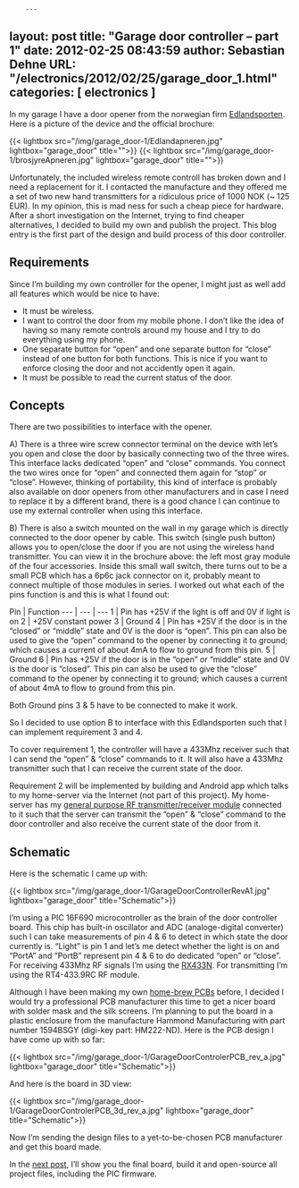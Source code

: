         ---
layout: post
title:  "Garage door controller – part 1"
date:   2012-02-25 08:43:59
author: Sebastian Dehne
URL: "/electronics/2012/02/25/garage_door_1.html"
categories: [ electronics ]
---

In my garage I have a door opener from the norwegian firm [Edlandsporten](http://edlandsporten.as/). Here is a picture of the device and the official brochure:

{{< lightbox src="/img/garage_door-1/Edlandapneren.jpg" lightbox="garage_door" title="">}}
{{< lightbox src="/img/garage_door-1/brosjyreApneren.jpg" lightbox="garage_door" title="">}}

Unfortunately, the included wireless remote controll has broken down and I need a replacement for it. I contacted the manufacture
and they offered me a set of two new hand transmitters for a ridiculous  price of 1000 NOK (~ 125 EUR). In my opinion, this is mad
ness for such a cheap piece for hardware. After a short investigation on the Internet, trying to find cheaper alternatives, I decided 
to build my own and publish the project. This blog entry is the first part of the design and build process of this door controller.

## Requirements

Since I’m building my own controller for the opener, I might just as well add all features which would be nice to have:

* It must be wireless.
* I want to control the door from my mobile phone. I don’t like the idea of having so many remote controls around my house and I try to do everything using my phone.
* One separate button for “open” and one separate button for “close” instead of one button for both functions. This is nice if you want to enforce closing the door and not accidently open it again.
* It must be possible to read the current status of the door.

## Concepts

There are two possibilities to interface with the opener.

A) There is a three wire screw connector terminal on the device with let’s you open and close the door by basically connecting two of the three wires. This interface  lacks dedicated “open” and “close” commands. You connect the two wires once for “open” and connected them again for “stop” or “close”. However, thinking of portability, this kind of interface is probably also available on door openers from other manufacturers and in case I need to replace it by a different brand, there is a good chance I can continue to use my external controller when using this interface.

B) There is also a switch mounted on the wall in my garage which is directly connected to the door opener by cable. This switch (single push button) allows you to open/close the door if you are not using the wireless hand transmitter. You can view it in the brochure above: the left most gray module of the four accessories. Inside this small wall switch, there turns out to be a small PCB which has a 6p6c jack connector on it, probably meant to connect multiple of those modules in series. I worked out what each of the pins function is and this is what I found out:

Pin | Function 
--- | --- | ---
1 | Pin has +25V if the light is off and 0V if light is on
2 | +25V constant power
3 | Ground
4 | Pin has +25V if the door is in the “closed” or “middle” state and 0V is the door is “open”. This pin can also be used to give the “open” command to the opener by connecting it to ground; which causes a current of about 4mA to flow to ground from this pin.
5 | Ground
6 | Pin has +25V if the door is in the “open” or “middle” state and 0V is the door is “closed”. This pin can also be used to give the “close” command to the opener by connecting it to ground; which causes a current of about 4mA to flow to ground from this pin.

Both Ground pins 3 & 5 have to be connected to make it work.

So I decided to use option B to interface with this Edlandsporten such that I can implement requirement 3 and 4.

To cover requirement 1, the controller will have a 433Mhz receiver such that I can send the “open” & “close” commands to it. It will also have a 433Mhz transmitter such that I can receive the current state of the door.

Requirement 2 will be implemented by building and Android app which talks to my home-server via the Internet (not part of this project). My home-server has my [general purpose RF transmitter/receiver module](/electronics/2010/10/10/rf_transceiver.html) connected to it such that the server can transmit the “open” & “close” command to the door controller and also receive the current state of the door from it.

## Schematic

Here is the schematic I came up with:

{{< lightbox src="/img/garage_door-1/GarageDoorControllerRevA1.jpg" lightbox="garage_door" title="Schematic">}}

I’m using a PIC 16F690 microcontroller as the brain of the door controller board. This chip has built-in oscillator and ADC (analoge-digital converter) such I can take measurements of pin 4 & 6 to detect in which state the door currently is. “Light” is pin 1 and let’s me detect whether the light is on and “PortA” and “PortB” represent pin 4 & 6 to do dedicated “open” or “close”. For receiving 433Mhz RF signals I’m using the [RX433N](http://www.bhiab.se/data/files/09823251__rx433.pdf). For transmitting I’m using the RT4-433.9RC RF module.

Although I have been making my own [home-brew PCBs](/electronics/2010/03/10/making-pcbs.html) before, I decided I would try a 
professional PCB manufacturer this time to get a nicer board with solder mask and the silk screens. I’m planning to put the board 
in a plastic enclosure from the manufacture Hammond Manufacturing with part number 1594BSGY (digi-key part: HM222-ND). Here is the 
PCB design I have come up with so far:

{{< lightbox src="/img/garage_door-1/GarageDoorControlerPCB_rev_a.jpg" lightbox="garage_door" title="Schematic">}}

And here is the board in 3D view:

{{< lightbox src="/img/garage_door-1/GarageDoorControlerPCB_3d_rev_a.jpg" lightbox="garage_door" title="Schematic">}}

Now I’m sending the design files to a yet-to-be-chosen PCB manufacturer and get this board made.

In the [next post](/electronics/2012/02/25/garage_door_2.html), I’ll show you the final board, build it and open-source 
all project files, including the PIC firmware.

